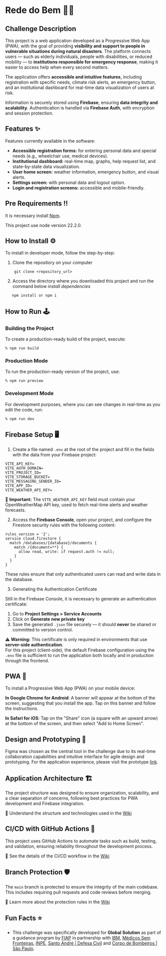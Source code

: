 # Rede do Bem 🤲🏼

## Challenge Description

This project is a web application developed as a Progressive Web App (PWA), with the goal of providing **visibility and support to people in vulnerable situations during natural disasters**. The platform connects users — such as elderly individuals, people with disabilities, or reduced mobility — to **institutions responsible for emergency response**, making it easier to access help when every second matters.

The application offers **accessible and intuitive features**, including registration with specific needs, climate risk alerts, an emergency button, and an institutional dashboard for real-time data visualization of users at risk.

Information is securely stored using **Firebase**, ensuring **data integrity and scalability**. Authentication is handled via **Firebase Auth**, with encryption and session protection.


## Features ✨

Features currently available in the software:

- **Accessible registration forms:** for entering personal data and special needs (e.g., wheelchair use, medical devices).
- **Institutional dashboard:** real-time map, graphs, help request list, and state-by-state data visualization.
- **User home screen:** weather information, emergency button, and visual alerts.
- **Settings screen:** with personal data and logout option.
- **Login and registration screens:** accessible and mobile-friendly.

## Pre Requirements ‼️

It is necessary install [Npm](https://docs.npmjs.com/cli/v7/commands/npm-install).

This project use node version 22.2.0.

## How to Install ⚙️

To install in developer mode, follow the step-by-step:

1. Clone the repository on your computer

```
    git clone <repository_url>
```

2.  Access the directory where you downloaded this project and run the command below _install dependencies_

```
   npm install or npm i
```

## How to Run 🕹

### Building the Project

To create a production-ready build of the project, execute:

```
% npm run build
```

### Production Mode

To run the production-ready version of the project, use:

```
% npm run preview
```

### Development Mode

For development purposes, where you can see changes in real-time as you edit the code, run:

```
% npm run dev
```

## Firebase Setup 🖥

1. Create a file named `.env` at the root of the project and fill in the fields with the data from your Firebase project:

```
VITE_API_KEY=
VITE_AUTH_DOMAIN=
VITE_PROJECT_ID=
VITE_STORAGE_BUCKET=
VITE_MESSAGING_SENDER_ID=
VITE_APP_ID=
VITE_WEATHER_API_KEY=
```
🔑 **Important:** The `VITE_WEATHER_API_KEY` field must contain your OpenWeatherMap API key, used to fetch real-time alerts and weather forecasts.

2. Access the **Firebase Console**, open your project, and configure the Firestore security rules with the following content:

```
rules_version = '2';
service cloud.firestore {
  match /databases/{database}/documents {
    match /{document=**} {
      allow read, write: if request.auth != null;
    }
  }
}
```
These rules ensure that only authenticated users can read and write data in the database.

3. Generating the Authentication Certificate 

Still in the Firebase Console, it is necessary to generate an authentication certificate:

1. Go to **Project Settings > Service Accounts**
2. Click on **Generate new private key**
3. Save the generated `.json` file securely — it should **never** be shared or committed to version control.

⚠️ **Warning:** This certificate is only required in environments that use **server-side authentication**.  
For this project (client-side), the default Firebase configuration using the `.env` file is sufficient to run the application both locally and in production through the frontend.

## PWA 📱

To install a Progressive Web App (PWA) on your mobile device:

**In Google Chrome for Android**: A banner will appear at the bottom of the screen, suggesting that you install the app. Tap on this banner and follow the instructions.

**In Safari for iOS**: Tap on the "Share" icon (a square with an upward arrow) at the bottom of the screen, and then select "Add to Home Screen".

## Design and Prototyping 🎨

Figma was chosen as the central tool in the challenge due to its real-time collaboration capabilities and intuitive interface for agile design and prototyping. For the application experience, please visit the prototype [link](https://www.figma.com/design/LdWWBrQBafU8sLhzFEEHJO/GS-2025?node-id=0-1&t=JcSXuFEF317Pfx69-1).

## Application Architecture 🏗️

The project structure was designed to ensure organization, scalability, and a clear separation of concerns, following best practices for PWA development and Firebase integration.

🔗 Understand the structure and technologies used in the [Wiki]()

## CI/CD with GitHub Actions 🤖

This project uses GitHub Actions to automate tasks such as build, testing, and validation, ensuring reliability throughout the development process.

🔗 See the details of the CI/CD workflow in the [Wiki]()

## Branch Protection 🛡

The `main` branch is protected to ensure the integrity of the main codebase. This includes requiring pull requests and code reviews before merging.

🔗 Learn more about the protection rules in the [Wiki]()

## Fun Facts ⭐

- This challenge was specifically developed for **Global Solution** as part of a guidance program by [FIAP](https://www.fiap.com.br) in partnership with [IBM](https://www.ibm.com/us-en), [Médicos Sem Fronteiras](https://doe.msf.org.br), [INPE](https://www.gov.br/inpe/pt-br), [Santo André | Defesa Civil](https://portais.santoandre.sp.gov.br/defesacivil/) and [Corpo de Bombeiros | São Paulo](https://www.corpodebombeiros.sp.gov.br/#/).
